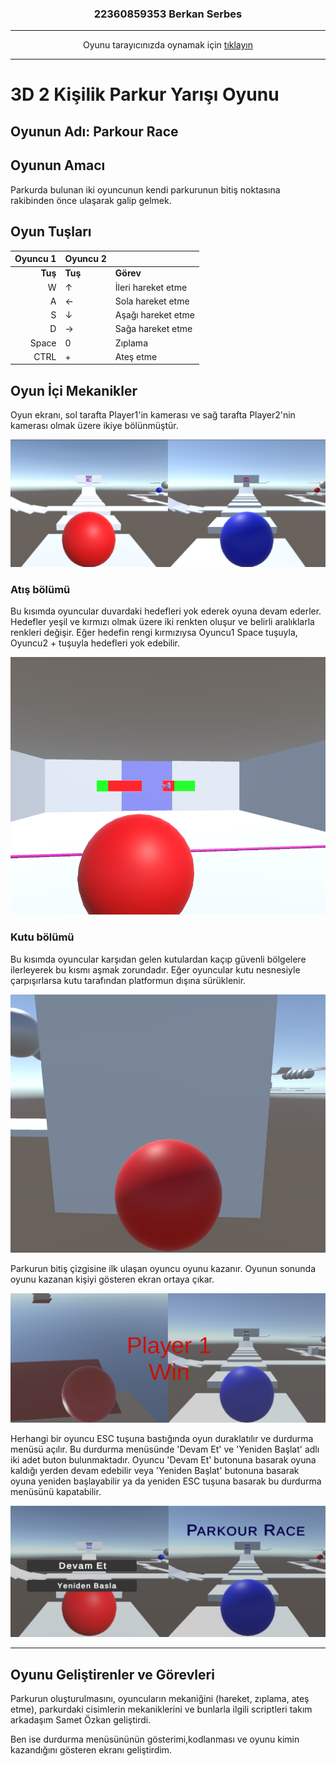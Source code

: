 <h3 align="center">22360859353 Berkan Serbes</h3>

<hr>
<p align="center">Oyunu tarayıcınızda oynamak için <a href="https://simmer.io/@berkanserbes/parkour-race" target="_blank"> tıklayın</a></p>
<hr>

# 3D 2 Kişilik Parkur Yarışı Oyunu 

## Oyunun Adı: Parkour Race 

## Oyunun Amacı
Parkurda bulunan iki oyuncunun kendi parkurunun bitiş noktasına rakibinden önce ulaşarak galip gelmek.

## Oyun Tuşları

| **Oyuncu 1** | **Oyuncu 2** |      |
|-------------:|-------------|-------|
| **Tuş**      | **Tuş**     | **Görev** |
| W            |    ↑        | İleri hareket etme         |
| A            |    ←        | Sola hareket etme          |
| S            |    ↓        | Aşağı hareket etme         |
| D            |    →        | Sağa hareket etme          |
| Space        |    0        | Zıplama                    |
| CTRL         |    +        | Ateş etme                  |

## Oyun İçi Mekanikler

Oyun ekranı, sol tarafta Player1'in kamerası ve sağ tarafta Player2'nin kamerası olmak üzere ikiye bölünmüştür.

![Dual Camera](https://github.com/berkanserbes/OyunProgramlama_VizeProjesi/blob/main/ScreenShot/DualCamera.png?raw=true)

### Atış bölümü

Bu kısımda oyuncular duvardaki hedefleri yok ederek oyuna devam ederler. Hedefler yeşil ve kırmızı olmak üzere iki renkten oluşur ve belirli aralıklarla renkleri değişir. Eğer hedefin rengi kırmızıysa Oyuncu1 Space tuşuyla, Oyuncu2 + tuşuyla hedefleri yok edebilir.

![Target Area](https://github.com/berkanserbes/OyunProgramlama_VizeProjesi/blob/main/ScreenShot/ShootTarget.png?raw=true)

### Kutu bölümü

Bu kısımda oyuncular karşıdan gelen kutulardan kaçıp güvenli bölgelere ilerleyerek bu kısmı aşmak zorundadır. Eğer oyuncular kutu nesnesiyle çarpışırlarsa kutu tarafından platformun dışına sürüklenir.

![Box Collision](https://github.com/berkanserbes/OyunProgramlama_VizeProjesi/blob/main/ScreenShot/BoxCollision.png?raw=true)


Parkurun bitiş çizgisine ilk ulaşan oyuncu oyunu kazanır. Oyunun sonunda oyunu kazanan kişiyi gösteren ekran ortaya çıkar.

![Winner Screen](https://github.com/berkanserbes/OyunProgramlama_VizeProjesi/blob/main/ScreenShot/WinnerScreen.png?raw=true)


Herhangi bir oyuncu ESC tuşuna bastığında oyun duraklatılır ve durdurma menüsü açılır. Bu durdurma menüsünde 'Devam Et' ve 'Yeniden Başlat' adlı iki adet buton bulunmaktadır. Oyuncu 'Devam Et' butonuna basarak oyuna kaldığı yerden devam edebilir veya 'Yeniden Başlat' butonuna basarak oyuna yeniden başlayabilir ya da yeniden ESC tuşuna basarak bu durdurma menüsünü kapatabilir.

![Pause Menu](https://github.com/berkanserbes/OyunProgramlama_VizeProjesi/blob/main/ScreenShot/PauseMenu.png?raw=true)

<hr>

## Oyunu Geliştirenler ve Görevleri

Parkurun oluşturulmasını, oyuncuların mekaniğini (hareket, zıplama, ateş etme), parkurdaki cisimlerin mekaniklerini ve bunlarla ilgili scriptleri takım arkadaşım Samet Özkan geliştirdi.

Ben ise durdurma menüsününün gösterimi,kodlanması ve oyunu kimin kazandığını gösteren ekranı geliştirdim.
